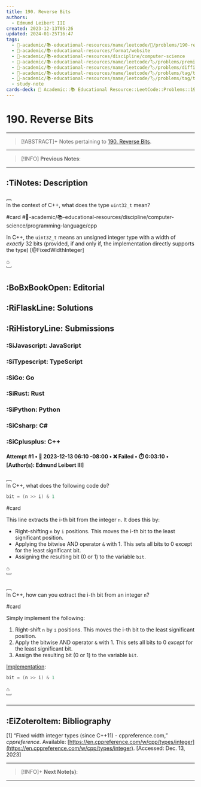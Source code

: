 ```yaml
---
title: 190. Reverse Bits
authors:
  - Edmund Leibert III
created: 2023-12-13T05:26
updated: 2024-01-25T16:47
tags:
  - 🔴-academic/📚-educational-resources/name/leetcode/🔖/problems/190-reverse-bits
  - 🔴-academic/📚-educational-resources/format/website
  - 🔴-academic/📚-educational-resources/discipline/computer-science
  - 🔴-academic/📚-educational-resources/name/leetcode/🏷️/problems/premium/no
  - 🔴-academic/📚-educational-resources/name/leetcode/🏷️/problems/difficulty/easy
  - 🔴-academic/📚-educational-resources/name/leetcode/🏷️/problems/tag/topic/divide-and-conquer
  - 🔴-academic/📚-educational-resources/name/leetcode/🏷️/problems/tag/topic/bit-manipulation
  - study-note
cards-deck: 🔴 Academic::📚 Educational Resource::LeetCode::Problems::190. Reverse Bits
---
```


# 190. Reverse Bits

---

> [!ABSTRACT]+
> Notes pertaining to [190. Reverse Bits](https://leetcode.com/problems/reverse-bits/).

---

> [!INFO]
> **Previous Notes**:
> 

---

## :TiNotes: Description

﹇<br>
In the context of C++, what does the type `uint32_t` mean?

#card #🔴-academic/📚-educational-resources/discipline/computer-science/programming-language/cpp 

In C++, the `uint32_t` means an unsigned integer type with a width of _exactly_ 32 bits (provided, if and only if, the implementation directly supports the type) [@FixedWidthInteger]



⌂
<br>﹈<br>


## :BoBxBookOpen: Editorial

## :RiFlaskLine: Solutions

## :RiHistoryLine: Submissions

### :SiJavascript: JavaScript

### :SiTypescript: TypeScript

### :SiGo: Go

### :SiRust: Rust

### :SiPython: Python

### :SiCsharp: C\#

### :SiCplusplus: C++

#### **Attempt #1** • 📆 2023-12-13 06:10 -08:00 • ❌ Failed • ⏱️ 0:03:10 • \[Author(s): Edmund Leibert III\]

﹇<br>
In C++, what does the following code do?

```cpp
bit = (n >> i) & 1
```

#card 

This line extracts the i-th bit from the integer `n`. It does this by:

- Right-shifting `n` by `i` positions. This moves the i-th bit to the least significant position.
- Applying the bitwise AND operator `&` with 1. This sets all bits to 0 except for the least significant bit.
- Assigning the resulting bit (0 or 1) to the variable `bit`.

⌂
<br>﹈<br>

﹇<br>
In C++, how can you extract the i-th bit from an integer `n`?

#card 

Simply implement the following:
1. Right-shift `n` by `i` positions. This moves the i-th bit to the least significant position.
2. Apply the bitwise AND operator `&` with 1. This sets all bits to 0 _except_ for the least significant bit.
3. Assign the resulting bit (0 or 1) to the variable `bit`.

<u>Implementation</u>:

```cpp
bit = (n >> i) & 1
```

⌂
<br>﹈<br>



---

## :EiZoteroItem: Bibliography

\[1\]
“Fixed width integer types (since C++11) - cppreference.com,” _cppreference_. Available: [https://en.cppreference.com/w/cpp/types/integer](https://en.cppreference.com/w/cpp/types/integer). [Accessed: Dec. 13, 2023]

---

> [!INFO]+ 
> **Next Note(s)**:
> 

---

